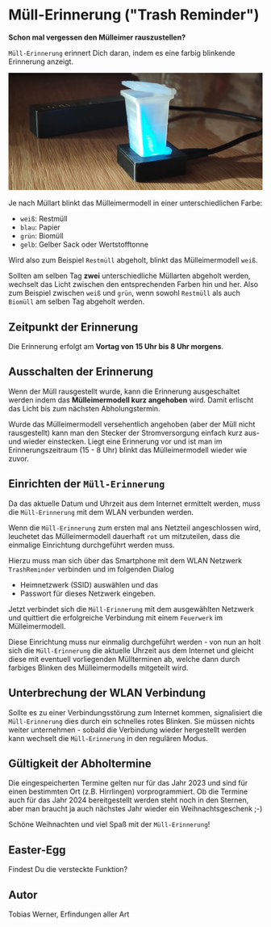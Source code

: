 # Müll-Erinnerung ("Trash Reminder")

**Schon mal vergessen den Mülleimer rauszustellen?**

`Müll-Erinnerung` erinnert Dich daran, indem es eine farbig blinkende Erinnerung anzeigt.

![bild](./pictures/TrashReminder.jpg)

Je nach Müllart blinkt das Mülleimermodell in einer unterschiedlichen Farbe:
- `weiß`: Restmüll
- `blau`: Papier
- `grün`: Biomüll
- `gelb`: Gelber Sack oder Wertstofftonne

Wird also zum Beispiel `Restmüll` abgeholt, blinkt das Mülleimermodell `weiß`.

Sollten am selben Tag **zwei** unterschiedliche Müllarten abgeholt werden, wechselt das Licht zwischen den entsprechenden Farben hin und her. Also zum Beispiel zwischen `weiß` und `grün`, wenn sowohl `Restmüll` als auch `Biomüll` am selben Tag abgeholt werden.

## Zeitpunkt der Erinnerung
Die Erinnerung erfolgt am **Vortag von 15 Uhr bis 8 Uhr morgens**. 

## Ausschalten der Erinnerung
Wenn der Müll rausgestellt wurde, kann die Erinnerung ausgeschaltet werden indem das **Mülleimermodell kurz angehoben** wird. Damit erlischt das Licht bis zum nächsten Abholungstermin.

Wurde das Mülleimermodell versehentlich angehoben (aber der Müll nicht rausgestellt) kann man den Stecker der Stromversorgung einfach kurz aus- und wieder einstecken. Liegt eine Erinnerung vor und ist man im Erinnerungszeitraum (15 - 8 Uhr) blinkt das Mülleimermodell wieder wie zuvor.  

## Einrichten der `Müll-Erinnerung`
Da das aktuelle Datum und Uhrzeit aus dem Internet ermittelt werden, muss die `Müll-Erinnerung` mit dem WLAN verbunden werden.

Wenn die `Müll-Erinnerung` zum ersten mal ans Netzteil angeschlossen wird, leuchetet das Mülleimermodell dauerhaft `rot` um mitzuteilen, dass die einmalige Einrichtung durchgeführt werden muss.

Hierzu muss man sich über das Smartphone mit dem WLAN Netzwerk `TrashReminder` verbinden und im folgenden Dialog
- Heimnetzwerk (SSID) auswählen und das
- Passwort für dieses Netzwerk eingeben.

Jetzt verbindet sich die `Müll-Erinnerung` mit dem ausgewählten Netzwerk und quittiert die erfolgreiche Verbindung mit einem `Feuerwerk` im Mülleimermodell.

Diese Einrichtung muss nur einmalig durchgeführt werden - von nun an holt sich die `Müll-Erinnerung` die aktuelle Uhrzeit aus dem Internet und gleicht diese mit eventuell vorliegenden Müllterminen ab, welche dann durch farbiges Blinken des Mülleimermodells mitgeteilt wird.

## Unterbrechung der WLAN Verbindung
Sollte es zu einer Verbindungsstörung zum Internet kommen, signalisiert die `Müll-Erinnerung` dies durch ein schnelles rotes Blinken. Sie müssen nichts weiter unternehmen - sobald die Verbindung wieder hergestellt werden kann wechselt die `Müll-Erinnerung` in den regulären Modus.

## Gültigkeit der Abholtermine
Die eingespeicherten Termine gelten nur für das Jahr 2023 und sind für einen bestimmten Ort (z.B. Hirrlingen) vorprogrammiert.
Ob die Termine auch für das Jahr 2024 bereitgestellt werden steht noch in den Sternen, aber man braucht ja auch nächstes Jahr wieder ein Weihnachtsgeschenk ;-)

Schöne Weihnachten und viel Spaß mit der `Müll-Erinnerung`!

## Easter-Egg
Findest Du die versteckte Funktion?

## Autor

Tobias Werner, Erfindungen aller Art
